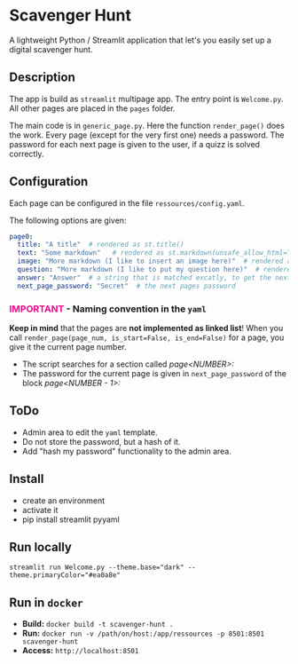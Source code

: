 # Scavenger Hunt

A lightweight Python / Streamlit application that let's you easily set up a digital scavenger hunt.

## Description
The app is build as `streamlit` multipage app.
The entry point is `Welcome.py`. 
All other pages are placed in the `pages` folder.

The main code is in `generic_page.py`. Here the function `render_page()` does the work.
Every page (except for the very first one) needs a password. 
The password for each next page is given to the user, if a quizz is solved correctly.

## Configuration
Each page can be configured in the file `ressources/config.yaml`.

The following options are given:
```yaml
page0:
  title: "A title"  # rendered as st.title()
  text: "Some markdown"   # rendered as st.markdown(unsafe_allow_html=True)
  image: "More markdown (I like to insert an image here)"  # rendered as st.markdown(unsafe_allow_html=True)
  question: "More markdown (I like to put my question here)"  # rendered as st.markdown(unsafe_allow_html=True)
  answer: "Answer"  # a string that is matched excatly, to get the next pages password
  next_page_password: "Secret"  # the next pages password
```

### <span style='color:#ea0a8e'>IMPORTANT</span> - Naming convention in the `yaml`
**Keep in mind** that the pages are **not implemented as linked list**!
When you call `render_page(page_num, is_start=False, is_end=False)` for a page, you give it the current page number.
- The script searches for a section called *page\<NUMBER\>:*
- The password for the current page is given in `next_page_password` of the block *page\<NUMBER - 1\>:*


## ToDo
- Admin area to edit the `yaml` template.
- Do not store the password, but a hash of it.
- Add "hash my password" functionality to the admin area.


## Install
- create an environment
- activate it
- pip install streamlit pyyaml


## Run locally
`streamlit run Welcome.py --theme.base="dark" --theme.primaryColor="#ea0a8e"`


## Run in `docker`
- **Build:** `docker build -t scavenger-hunt .`
- **Run:** `docker run -v /path/on/host:/app/ressources -p 8501:8501 scavenger-hunt`
- **Access:** `http://localhost:8501`